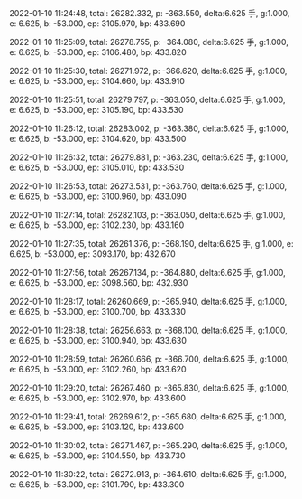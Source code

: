 2022-01-10 11:24:48, total: 26282.332, p: -363.550, delta:6.625 手, g:1.000, e: 6.625, b: -53.000, ep: 3105.970, bp: 433.690

2022-01-10 11:25:09, total: 26278.755, p: -364.080, delta:6.625 手, g:1.000, e: 6.625, b: -53.000, ep: 3106.480, bp: 433.820

2022-01-10 11:25:30, total: 26271.972, p: -366.620, delta:6.625 手, g:1.000, e: 6.625, b: -53.000, ep: 3104.660, bp: 433.910

2022-01-10 11:25:51, total: 26279.797, p: -363.050, delta:6.625 手, g:1.000, e: 6.625, b: -53.000, ep: 3105.190, bp: 433.530

2022-01-10 11:26:12, total: 26283.002, p: -363.380, delta:6.625 手, g:1.000, e: 6.625, b: -53.000, ep: 3104.620, bp: 433.500

2022-01-10 11:26:32, total: 26279.881, p: -363.230, delta:6.625 手, g:1.000, e: 6.625, b: -53.000, ep: 3105.010, bp: 433.530

2022-01-10 11:26:53, total: 26273.531, p: -363.760, delta:6.625 手, g:1.000, e: 6.625, b: -53.000, ep: 3100.960, bp: 433.090

2022-01-10 11:27:14, total: 26282.103, p: -363.050, delta:6.625 手, g:1.000, e: 6.625, b: -53.000, ep: 3102.230, bp: 433.160

2022-01-10 11:27:35, total: 26261.376, p: -368.190, delta:6.625 手, g:1.000, e: 6.625, b: -53.000, ep: 3093.170, bp: 432.670

2022-01-10 11:27:56, total: 26267.134, p: -364.880, delta:6.625 手, g:1.000, e: 6.625, b: -53.000, ep: 3098.560, bp: 432.930

2022-01-10 11:28:17, total: 26260.669, p: -365.940, delta:6.625 手, g:1.000, e: 6.625, b: -53.000, ep: 3100.700, bp: 433.330

2022-01-10 11:28:38, total: 26256.663, p: -368.100, delta:6.625 手, g:1.000, e: 6.625, b: -53.000, ep: 3100.940, bp: 433.630

2022-01-10 11:28:59, total: 26260.666, p: -366.700, delta:6.625 手, g:1.000, e: 6.625, b: -53.000, ep: 3102.260, bp: 433.620

2022-01-10 11:29:20, total: 26267.460, p: -365.830, delta:6.625 手, g:1.000, e: 6.625, b: -53.000, ep: 3102.970, bp: 433.600

2022-01-10 11:29:41, total: 26269.612, p: -365.680, delta:6.625 手, g:1.000, e: 6.625, b: -53.000, ep: 3103.120, bp: 433.600

2022-01-10 11:30:02, total: 26271.467, p: -365.290, delta:6.625 手, g:1.000, e: 6.625, b: -53.000, ep: 3104.550, bp: 433.730

2022-01-10 11:30:22, total: 26272.913, p: -364.610, delta:6.625 手, g:1.000, e: 6.625, b: -53.000, ep: 3101.790, bp: 433.300